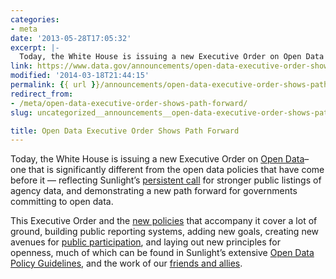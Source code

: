 ```yaml
---
categories:
- meta
date: '2013-05-28T17:05:32'
excerpt: |-
  Today, the White House is issuing a new Executive Order on Open Data – one that is significantly different from the open data policies that have come before it — reflecting Sunlight’s persistent call for stronger public listings of agency data,…
link: https://www.data.gov/announcements/open-data-executive-order-shows-path-forward
modified: '2014-03-18T21:44:15'
permalink: {{ url }}/announcements/open-data-executive-order-shows-path-forward/
redirect_from:
- /meta/open-data-executive-order-shows-path-forward/
slug: uncategorized__announcements__open-data-executive-order-shows-path-forward

title: Open Data Executive Order Shows Path Forward
---
```


Today, the White House is issuing a new Executive Order on [Open Data](http://www.whitehouse.gov/the-press-office/2013/05/09/executive-order-making-open-and-machine-readable-new-default-government-)– one that is significantly different from the open data policies that have come before it — reflecting Sunlight’s [persistent call](https://docs.google.com/document/d/1tzv4dGic7CKXeUBuSiPBSXWpDiLhQhdC9kaq8L8WxKY/edit?usp=sharing) for stronger public listings of agency data, and demonstrating a new path forward for governments committing to open data.

This Executive Order and the [new policies](http://www.whitehouse.gov) that accompany it cover a lot of ground, building public reporting systems, adding new goals, creating new avenues for [public participation](http://project-open-data.github.io/), and laying out new principles for openness, much of which can be found in Sunlight’s extensive [Open Data Policy Guidelines](http://sunlightfoundation.com/policy/opendata/), and the work of our [friends and allies](http://razor.occams.info/pubdocs/opendataciviccapital.html#format).

